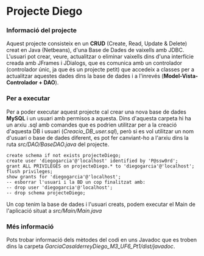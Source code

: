 # Projecte Diego
### Informació del projecte
Aquest projecte consisteix en un **CRUD** (Create, Read, Update & Delete) creat en Java (Netbeans), d'una Base de Dades de vaixells amb JDBC. 
L'usuari pot crear, veure, actualitzar o eliminar vaixells dins d'una interfície creada amb JFrames i JDialogs, que es comunica amb un controlador (controlador únic, ja que és un projecte petit) que accedeix a classes per a actualitzar aquestes dades dins la base de dades i a l'inrevés (**Model-Vista-Controlador + DAO**).
### Per a executar
Per a poder executar aquest projecte cal crear una nova base de dades **MySQL** i un usuari amb permisos a aquesta.
Dins d'aquesta carpeta hi ha un arxiu .sql amb comandes que es podrien utilitzar per a la creació d'aquesta DB i usuari (*Creacio_DB_user.sql*), però si es vol utilitzar un nom d'usuari o base de dades diferent, es pot fer canviant-ho a l'arxiu dins la ruta *src/DAO/BaseDAO.java* del projecte.

```
create schema if not exists projecteDiego;
create user 'diegogarcia'@'localhost' identified by 'P@ssw0rd';
grant ALL PRIVILEGES on projecteDiego.* to 'diegogarcia'@'localhost';
flush privileges;
show grants for 'diegogarcia'@'localhost';
-- esborrar l'usuari i la BD un cop finalitzat amb:
-- drop user 'diegogarcia'@'localhost';
-- drop schema projecteDiego;
```

Un cop tenim la base de dades i l'usuari creats, podem executar el Main de l'aplicació situat a *src/Main/Main.java*

### Més informació
Pots trobar informació dels mètodes del codi en uns Javadoc que es troben dins la carpeta *GarciaCasalderreyDiego_M3_UF6_Pt1/dist/javadoc*.
